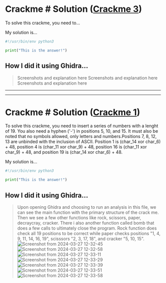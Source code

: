 # Crackme # Solution ([Crackme 3](http://crackmes.cf/users/twistedtux/first_keygenme/download/keygenme.tgz))
To solve this crackme, you need to...

My solution is...
```python
#!/usr/bin/env python3

print("This is the answer!")
```
## How I did it using Ghidra...


> Screenshots and explanation here Screenshots and explanation here Screenshots and explanation here


---
---
# Crackme # Solution ([Crackme 1](http://crackmes.cf/users/seveb/crackme05/download/crackme05.tar.gz))
To solve this crackme, you need to insert a series of numbers with a lenght of 19. You also need a hyphen ('-') in positions 5, 10, and 15. It must also be noted that no symbols allowed, only letters and numbers.Positions 7, 8, 12, 13 are unbinded with the inclusion of ASCII. Position 1 is (char_14 xor char_6) + 48, position 4 is (char_11 xor char_9) + 48, position 16 is (char_11 xor char_9) + 48, and position 19 is (char_14 xor char_6) + 48.

My solution is...
```python
#!/usr/bin/env python3

print("This is the answer!")
```
## How I did it using Ghidra...

> Upon opening Ghidra and choosing to run an analysis in this file, we can see the main function with the primary structure of the crack me. Then we see a few other functions like rock, scissors, paper, decraycray, cracker. There i also another function called bomb that does a few calls to ultimately close the program. Rock function does check all 19 positions to be correct while paper checks positions "1, 4, 9, 11, 14, 16, 19", scisssors "2, 3, 17, 18", and cracker "5, 10, 15".
![Screenshot from 2024-03-27 12-32-45](https://github.com/erickn02/CS479-579-Reverse-Engineering-at-NMSU/assets/111537523/c4e9483b-f480-4541-8410-2094289c7f35)
![Screenshot from 2024-03-27 12-32-58](https://github.com/erickn02/CS479-579-Reverse-Engineering-at-NMSU/assets/111537523/9fcfa997-c676-4d78-b220-3457c05bee84)
![Screenshot from 2024-03-27 12-33-11](https://github.com/erickn02/CS479-579-Reverse-Engineering-at-NMSU/assets/111537523/528064fe-d897-4f27-af16-721828ada5b8)
![Screenshot from 2024-03-27 12-33-29](https://github.com/erickn02/CS479-579-Reverse-Engineering-at-NMSU/assets/111537523/1cc38a2b-5158-4eea-b9a7-8d2aa4b81d85)
![Screenshot from 2024-03-27 12-33-39](https://github.com/erickn02/CS479-579-Reverse-Engineering-at-NMSU/assets/111537523/b0e5da3a-4ec2-4e70-bb83-968cffb42e11)
![Screenshot from 2024-03-27 12-33-51](https://github.com/erickn02/CS479-579-Reverse-Engineering-at-NMSU/assets/111537523/b1a4bbd3-ccb3-430f-b73e-08b4a1c31fe0)
![Screenshot from 2024-03-27 12-33-58](https://github.com/erickn02/CS479-579-Reverse-Engineering-at-NMSU/assets/111537523/c0a9f550-e943-4317-875f-b47b6b5fe211)
